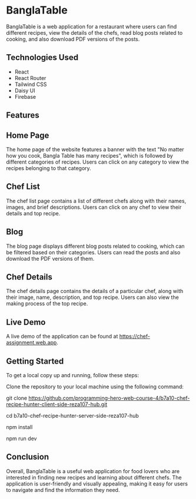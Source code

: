 # BanglaTable

BanglaTable is a web application for a restaurant where users can find different recipes, view the details of the chefs, read blog posts related to cooking, and also download PDF versions of the posts.

## Technologies Used
- React
- React Router
- Tailwind CSS
- Daisy UI
- Firebase

## Features

## Home Page
The home page of the website features a banner with the text "No matter how you cook, Bangla Table has many recipes", which is followed by different categories of recipes. Users can click on any category to view the recipes belonging to that category.

## Chef List
The chef list page contains a list of different chefs along with their names, images, and brief descriptions. Users can click on any chef to view their details and top recipe.

## Blog
The blog page displays different blog posts related to cooking, which can be filtered based on their categories. Users can read the posts and also download the PDF versions of them.

## Chef Details
The chef details page contains the details of a particular chef, along with their image, name, description, and top recipe. Users can also view the making process of the top recipe.

## Live Demo
A live demo of the application can be found at https://chef-assignment.web.app.

## Getting Started
To get a local copy up and running, follow these steps:

Clone the repository to your local machine using the following command:

git clone https://github.com/programming-hero-web-course-4/b7a10-chef-recipe-hunter-client-side-reza107-hub.git

cd b7a10-chef-recipe-hunter-server-side-reza107-hub

npm install

npm run dev

## Conclusion
Overall, BanglaTable is a useful web application for food lovers who are interested in finding new recipes and learning about different chefs. The application is user-friendly and visually appealing, making it easy for users to navigate and find the information they need.

